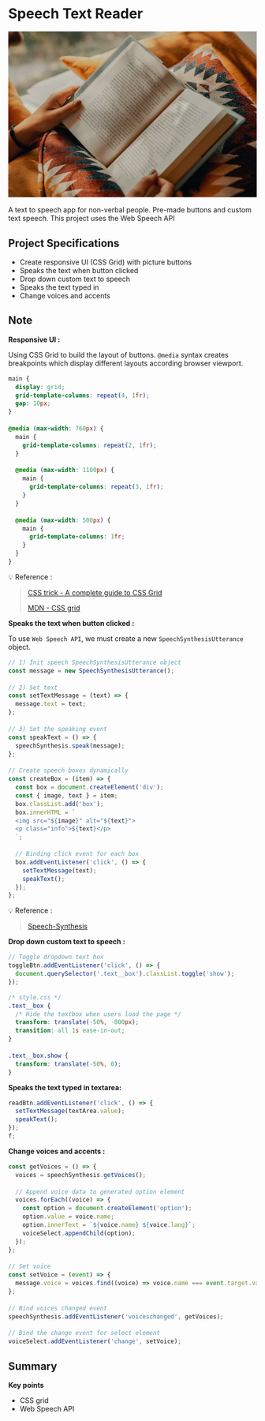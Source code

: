 # Speech Text Reader

![image](../assets/image/text-reader.jpg)

A text to speech app for non-verbal people. Pre-made buttons and custom text speech. This project uses the Web Speech API

## Project Specifications

- Create responsive UI (CSS Grid) with picture buttons
- Speaks the text when button clicked
- Drop down custom text to speech
- Speaks the text typed in
- Change voices and accents

## Note

**Responsive UI :**

Using CSS Grid to build the layout of buttons. `@media` syntax creates breakpoints which display different layouts according browser viewport.

```css
main {
  display: grid;
  grid-template-columns: repeat(4, 1fr);
  gap: 10px;
}

@media (max-width: 760px) {
  main {
    grid-template-columns: repeat(2, 1fr);
  }

  @media (max-width: 1100px) {
    main {
      grid-template-columns: repeat(3, 1fr);
    }
  }

  @media (max-width: 500px) {
    main {
      grid-template-columns: 1fr;
    }
  }
}
```

💡 Reference :

> [CSS trick - A complete guide to CSS Grid](https://css-tricks.com/snippets/css/complete-guide-grid/)
>
> [MDN - CSS grid](https://developer.mozilla.org/en-US/docs/Web/CSS/grid)

**Speaks the text when button clicked :**

To use `Web Speech API`, we must create a new `SpeechSynthesisUtterance` object.

```js
// 1) Init speech SpeechSynthesisUtterance object
const message = new SpeechSynthesisUtterance();

// 2) Set text
const setTextMessage = (text) => {
  message.text = text;
};

// 3) Set the speaking event
const speakText = () => {
  speechSynthesis.speak(message);
};

// Create speech boxes dynamically
const createBox = (item) => {
  const box = document.createElement('div');
  const { image, text } = item;
  box.classList.add('box');
  box.innerHTML = `
  <img src="${image}" alt="${text}">
  <p class="info">${text}</p>
  `;

  // Binding click event for each box
  box.addEventListener('click', () => {
    setTextMessage(text);
    speakText();
  });
};
```

💡 Reference :

> [Speech-Synthesis](https://github.com/moonydog12/JavaScript-Armory/tree/main/Speech-Synthesis)

**Drop down custom text to speech :**

```js
// Toggle dropdown text box
toggleBtn.addEventListener('click', () => {
  document.querySelector('.text__box').classList.toggle('show');
});
```

```css
/* style.css */
.text__box {
  /* Hide the textbox when users load the page */
  transform: translate(-50%, -800px);
  transition: all 1s ease-in-out;
}

.text__box.show {
  transform: translate(-50%, 0);
}
```

**Speaks the text typed in textarea:**

```js
readBtn.addEventListener('click', () => {
  setTextMessage(textArea.value);
  speakText();
});
f;
```

**Change voices and accents :**

```js
const getVoices = () => {
  voices = speechSynthesis.getVoices();

  // Append voice data to generated option element
  voices.forEach((voice) => {
    const option = document.createElement('option');
    option.value = voice.name;
    option.innerText = `${voice.name} ${voice.lang}`;
    voiceSelect.appendChild(option);
  });
};

// Set voice
const setVoice = (event) => {
  message.voice = voices.find((voice) => voice.name === event.target.value);
};

// Bind voices changed event
speechSynthesis.addEventListener('voiceschanged', getVoices);

// Bind the change event for select element
voiceSelect.addEventListener('change', setVoice);
```

## Summary

**Key points**

- CSS grid
- Web Speech API